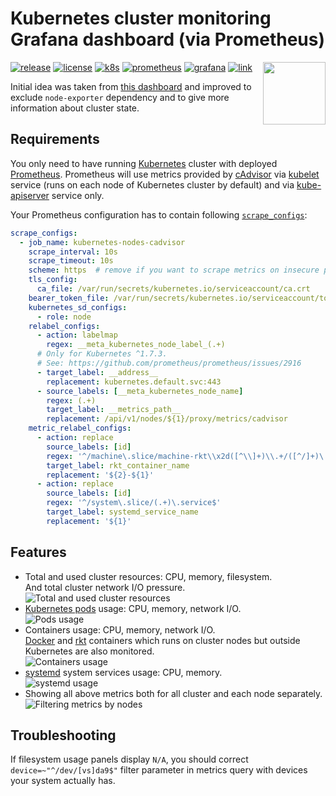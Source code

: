 Kubernetes cluster monitoring Grafana dashboard (via Prometheus)
================================================================

<img align="right" width="100" src="https://raw.githubusercontent.com/instrumentisto/grafana-dashboard-kubernetes-prometheus/master/logo.png">

[![release](https://img.shields.io/github/release/instrumentisto/grafana-dashboard-kubernetes-prometheus.svg)](https://github.com/instrumentisto/grafana-dashboard-kubernetes-prometheus/releases/tag/v2)
[![license](https://img.shields.io/badge/license-MIT-blue.svg)](https://github.com/instrumentisto/grafana-dashboard-kubernetes-prometheus/blob/master/LICENSE.md)
[![k8s](https://img.shields.io/badge/kubernetes-%5E1.4.0-green.svg)](https://github.com/kubernetes/kubernetes)
[![prometheus](https://img.shields.io/badge/prometheus-%5E1.3.0-green.svg)](https://github.com/prometheus/prometheus)
[![grafana](https://img.shields.io/badge/grafana-%5E3.1.1-green.svg)](https://github.com/grafana/grafana)
[![link](https://img.shields.io/badge/grafana.net-link-blue.svg)](https://grafana.net/dashboards/315)


Initial idea was taken from [this dashboard](https://grafana.net/dashboards/162) and improved to exclude `node-exporter` dependency and to give more information about cluster state.



## Requirements

You only need to have running [Kubernetes](http://kubernetes.io) cluster with deployed [Prometheus](https://prometheus.io).
Prometheus will use metrics provided by [cAdvisor](https://github.com/google/cadvisor) via [kubelet](http://kubernetes.io/docs/admin/kubelet) service (runs on each node of Kubernetes cluster by default) and via 
[kube-apiserver](http://kubernetes.io/docs/admin/kube-apiserver) service only.

Your Prometheus configuration has to contain following [`scrape_configs`](https://prometheus.io/docs/operating/configuration/#scrape_config): 
```yaml
scrape_configs:
  - job_name: kubernetes-nodes-cadvisor
    scrape_interval: 10s
    scrape_timeout: 10s
    scheme: https  # remove if you want to scrape metrics on insecure port
    tls_config:
      ca_file: /var/run/secrets/kubernetes.io/serviceaccount/ca.crt
    bearer_token_file: /var/run/secrets/kubernetes.io/serviceaccount/token
    kubernetes_sd_configs:
      - role: node
    relabel_configs:
      - action: labelmap
        regex: __meta_kubernetes_node_label_(.+)
      # Only for Kubernetes ^1.7.3.
      # See: https://github.com/prometheus/prometheus/issues/2916
      - target_label: __address__
        replacement: kubernetes.default.svc:443
      - source_labels: [__meta_kubernetes_node_name]
        regex: (.+)
        target_label: __metrics_path__
        replacement: /api/v1/nodes/${1}/proxy/metrics/cadvisor 
    metric_relabel_configs:
      - action: replace
        source_labels: [id]
        regex: '^/machine\.slice/machine-rkt\\x2d([^\\]+)\\.+/([^/]+)\.service$'
        target_label: rkt_container_name
        replacement: '${2}-${1}'
      - action: replace
        source_labels: [id]
        regex: '^/system\.slice/(.+)\.service$'
        target_label: systemd_service_name
        replacement: '${1}'
```



## Features

- Total and used cluster resources: CPU, memory, filesystem.  
  And total cluster network I/O pressure.  
  ![Total and used cluster resources](https://raw.githubusercontent.com/instrumentisto/grafana-dashboard-kubernetes-prometheus/master/screens/total.png)
- [Kubernetes pods](http://kubernetes.io/docs/user-guide/pods) usage:
  CPU, memory, network I/O.  
  ![Pods usage](https://raw.githubusercontent.com/instrumentisto/grafana-dashboard-kubernetes-prometheus/master/screens/pods.png)
- Containers usage: CPU, memory, network I/O.  
  [Docker](https://www.docker.com) and [rkt](https://coreos.com/rkt) containers
  which runs on cluster nodes but outside Kubernetes are also monitored.  
  ![Containers usage](https://raw.githubusercontent.com/instrumentisto/grafana-dashboard-kubernetes-prometheus/master/screens/containers.png)
- [systemd](https://freedesktop.org/wiki/Software/systemd) system services
  usage: CPU, memory.  
  ![systemd usage](https://raw.githubusercontent.com/instrumentisto/grafana-dashboard-kubernetes-prometheus/master/screens/systemd.png)
- Showing all above metrics both for all cluster and each node separately.  
  ![Filtering metrics by nodes](https://raw.githubusercontent.com/instrumentisto/grafana-dashboard-kubernetes-prometheus/master/screens/by_nodes.png)



## Troubleshooting

If filesystem usage panels display `N/A`, you should correct `device=~"^/dev/[vs]da9$"` filter parameter in metrics query with devices your system actually has. 

